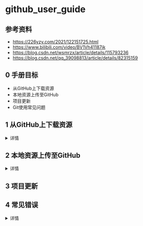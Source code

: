 # github_user_guide

## 参考资料
- https://226yzy.com/2021/122151725.html
- https://www.bilibili.com/video/BV1Vh41187ik
- https://blog.csdn.net/wsmrzx/article/details/115793236
- https://blog.csdn.net/qq_39098813/article/details/82315159

## 0 手册目标
- 从GitHub上下载资源
- 本地资源上传至GitHub
- 项目更新
- Git使用常见问题

## 1 从GitHub上下载资源
<details>
<summary>详情</summary>  
  
### 0） 将资源下载至本地
- 下载zip压缩包（Windows下建议使用）
![Image text](https://github.com/dazhuang17/doc_img/blob/main/github_user_guide/1.jpg)

- 利用命令行下载资源（Linux下建议使用）
在命令行中输入`git clone ziyuan_address`，ziyuan_address参考以下
![Image text](https://github.com/dazhuang17/doc_img/blob/main/github_user_guide/2.jpg)

### 1） 将资源fork自己的项目中
![Image text](https://github.com/dazhuang17/doc_img/blob/main/github_user_guide/3.jpg)  
这样，在我们自己的项目中就拥有了别人的项目\狗头。
  
</details>

## 2 本地资源上传至GitHub
<details>
<summary>详情</summary>   
  
### 0）在GitHub上创建相关项目
  创建仓库  
  `个人主页 -> repositories -> New`  
  ![Image text](https://github.com/dazhuang17/doc_img/blob/main/github_user_guide/4.jpg)  
  然后输入项目名称、信息配置即可  
  ![Image text](https://github.com/dazhuang17/doc_img/blob/main/github_user_guide/5.jpg)  
  点击`Create repository`即创建成功！

### 1）安装Git及配置
  Git官网地址：http://git-scm.com/download/  
  选择对应系统，安装一路默认就行（可以改安装路径）  
  **第一次使用Git**

### 2）上传资源
  
</details>

## 3 项目更新


## 4 常见错误
<details>
<summary>详情</summary>
  
### 0） 连接超时
遇到`Failed to connect to github.com port 443 after 21102 ms: Timed out`时，  
建议取消代理
```
git config --global --unset http.proxy   
git config --global --unset https.proxy
```

### 1） OpenSSL连接失败
遇到`OpenSSL SSL_read: Connection was reset, errno 10054`时，  
建议取消验证
`git config --global http.sslVerify "false"`

### 2） 云端资源改变对本地更新的影响
在云端资源改变的前提下，作者更新本地资源，然后上传更新，更新失败。  
一般来讲，解决办法是重新将云端资源pull到本地，然后再更新本地资源，然后上传更新。  
由于你之前上传失败，你pull资源的时候会出现：  
`error: cannot pull with rebase: Your index contains uncommitted changes.`  
处理方法
```
git stash  
git pull --rebase
```  
问题解决，后续正常操作。


</details>

